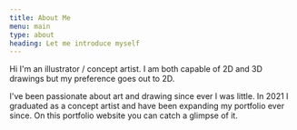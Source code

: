 ```yaml
---
title: About Me
menu: main
type: about
heading: Let me introduce myself
---
```

Hi I'm an illustrator / concept artist. I am both capable of 2D and 3D drawings but my preference goes out to 2D.

I've been passionate about art and drawing since ever I was little. In 2021 I graduated as a concept artist and have been expanding my portfolio ever since. On this portfolio website you can catch a glimpse of it.
